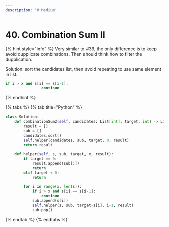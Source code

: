```yaml
---
description: '# Medium'
---
```


# 40. Combination Sum II

{% hint style="info" %}
Very similar to \#39, the only difference is to keep avoid dupplicate combinations. Then should think how to filter the dupplication. 

Solution: sort the candidates list, then avoid repeating to use same element in list.

```python
if i > x and s[i] == s[i-1]:
                continue
```
{% endhint %}

{% tabs %}
{% tab title="Python" %}
```python
class Solution:
    def combinationSum2(self, candidates: List[int], target: int) -> List[List[int]]:
        result = []
        sub = []
        candidates.sort()
        self.helper(candidates, sub, target, 0, result)
        return result
    
    def helper(self, s, sub, target, x, result):
        if target == 0:
            result.append(sub[:])
            return
        elif target < 0:
            return 
        
        for i in range(x, len(s)):
            if i > x and s[i] == s[i-1]:
                continue
            sub.append(s[i])
            self.helper(s, sub, target-s[i], i+1, result)
            sub.pop()
```
{% endtab %}
{% endtabs %}

